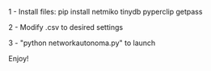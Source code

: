 1 - Install files:
    pip install netmiko tinydb pyperclip getpass

2 - Modify .csv to desired settings

3 - "python networkautonoma.py" to launch

Enjoy!
